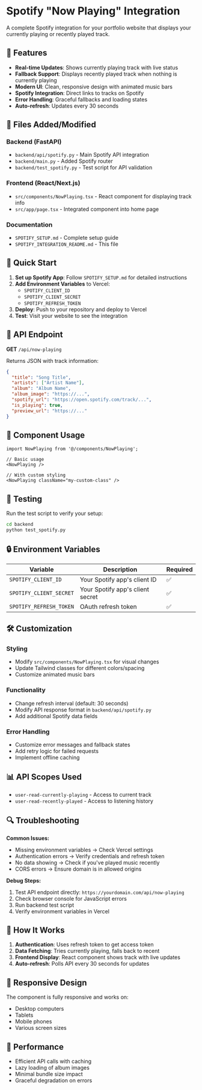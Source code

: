 # Spotify "Now Playing" Integration

A complete Spotify integration for your portfolio website that displays your currently playing or recently played track.

## 🎵 Features

- **Real-time Updates**: Shows currently playing track with live status
- **Fallback Support**: Displays recently played track when nothing is currently playing
- **Modern UI**: Clean, responsive design with animated music bars
- **Spotify Integration**: Direct links to tracks on Spotify
- **Error Handling**: Graceful fallbacks and loading states
- **Auto-refresh**: Updates every 30 seconds

## 📁 Files Added/Modified

### Backend (FastAPI)

- `backend/api/spotify.py` - Main Spotify API integration
- `backend/main.py` - Added Spotify router
- `backend/test_spotify.py` - Test script for API validation

### Frontend (React/Next.js)

- `src/components/NowPlaying.tsx` - React component for displaying track info
- `src/app/page.tsx` - Integrated component into home page

### Documentation

- `SPOTIFY_SETUP.md` - Complete setup guide
- `SPOTIFY_INTEGRATION_README.md` - This file

## 🚀 Quick Start

1. **Set up Spotify App**: Follow `SPOTIFY_SETUP.md` for detailed instructions
2. **Add Environment Variables** to Vercel:
   - `SPOTIFY_CLIENT_ID`
   - `SPOTIFY_CLIENT_SECRET`
   - `SPOTIFY_REFRESH_TOKEN`
3. **Deploy**: Push to your repository and deploy to Vercel
4. **Test**: Visit your website to see the integration

## 🔧 API Endpoint

**GET** `/api/now-playing`

Returns JSON with track information:

```json
{
  "title": "Song Title",
  "artists": ["Artist Name"],
  "album": "Album Name",
  "album_image": "https://...",
  "spotify_url": "https://open.spotify.com/track/...",
  "is_playing": true,
  "preview_url": "https://..."
}
```

## 🎨 Component Usage

```tsx
import NowPlaying from '@/components/NowPlaying';

// Basic usage
<NowPlaying />

// With custom styling
<NowPlaying className="my-custom-class" />
```

## 🧪 Testing

Run the test script to verify your setup:

```bash
cd backend
python test_spotify.py
```

## 🔒 Environment Variables

| Variable                | Description                      | Required |
| ----------------------- | -------------------------------- | -------- |
| `SPOTIFY_CLIENT_ID`     | Your Spotify app's client ID     | ✅       |
| `SPOTIFY_CLIENT_SECRET` | Your Spotify app's client secret | ✅       |
| `SPOTIFY_REFRESH_TOKEN` | OAuth refresh token              | ✅       |

## 🛠️ Customization

### Styling

- Modify `src/components/NowPlaying.tsx` for visual changes
- Update Tailwind classes for different colors/spacing
- Customize animated music bars

### Functionality

- Change refresh interval (default: 30 seconds)
- Modify API response format in `backend/api/spotify.py`
- Add additional Spotify data fields

### Error Handling

- Customize error messages and fallback states
- Add retry logic for failed requests
- Implement offline caching

## 📊 API Scopes Used

- `user-read-currently-playing` - Access to current track
- `user-read-recently-played` - Access to listening history

## 🔍 Troubleshooting

**Common Issues:**

- Missing environment variables → Check Vercel settings
- Authentication errors → Verify credentials and refresh token
- No data showing → Check if you've played music recently
- CORS errors → Ensure domain is in allowed origins

**Debug Steps:**

1. Test API endpoint directly: `https://yourdomain.com/api/now-playing`
2. Check browser console for JavaScript errors
3. Run backend test script
4. Verify environment variables in Vercel

## 🔄 How It Works

1. **Authentication**: Uses refresh token to get access token
2. **Data Fetching**: Tries currently playing, falls back to recent
3. **Frontend Display**: React component shows track with live updates
4. **Auto-refresh**: Polls API every 30 seconds for updates

## 📱 Responsive Design

The component is fully responsive and works on:

- Desktop computers
- Tablets
- Mobile phones
- Various screen sizes

## 🎯 Performance

- Efficient API calls with caching
- Lazy loading of album images
- Minimal bundle size impact
- Graceful degradation on errors
